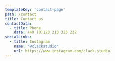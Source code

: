 ```yaml
---
templateKey: 'contact-page'
path: /contact
title: Contact us
contactData:
  - title: Phone
    data: +49 (0)123 213 323 232
socialLinks:
  - title: Instagram
    name: "@clackstudio"
    url: https://www.instagram.com/clack.studio
---
```


